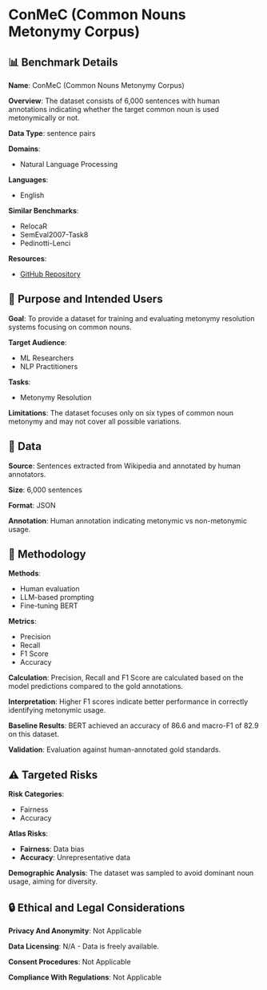 # ConMeC (Common Nouns Metonymy Corpus)

## 📊 Benchmark Details

**Name**: ConMeC (Common Nouns Metonymy Corpus)

**Overview**: The dataset consists of 6,000 sentences with human annotations indicating whether the target common noun is used metonymically or not.

**Data Type**: sentence pairs

**Domains**:
- Natural Language Processing

**Languages**:
- English

**Similar Benchmarks**:
- RelocaR
- SemEval2007-Task8
- Pedinotti-Lenci

**Resources**:
- [GitHub Repository](https://github.com/SaptGhosh/ConMeC)

## 🎯 Purpose and Intended Users

**Goal**: To provide a dataset for training and evaluating metonymy resolution systems focusing on common nouns.

**Target Audience**:
- ML Researchers
- NLP Practitioners

**Tasks**:
- Metonymy Resolution

**Limitations**: The dataset focuses only on six types of common noun metonymy and may not cover all possible variations.

## 💾 Data

**Source**: Sentences extracted from Wikipedia and annotated by human annotators.

**Size**: 6,000 sentences

**Format**: JSON

**Annotation**: Human annotation indicating metonymic vs non-metonymic usage.

## 🔬 Methodology

**Methods**:
- Human evaluation
- LLM-based prompting
- Fine-tuning BERT

**Metrics**:
- Precision
- Recall
- F1 Score
- Accuracy

**Calculation**: Precision, Recall and F1 Score are calculated based on the model predictions compared to the gold annotations.

**Interpretation**: Higher F1 scores indicate better performance in correctly identifying metonymic usage.

**Baseline Results**: BERT achieved an accuracy of 86.6 and macro-F1 of 82.9 on this dataset.

**Validation**: Evaluation against human-annotated gold standards.

## ⚠️ Targeted Risks

**Risk Categories**:
- Fairness
- Accuracy

**Atlas Risks**:
- **Fairness**: Data bias
- **Accuracy**: Unrepresentative data

**Demographic Analysis**: The dataset was sampled to avoid dominant noun usage, aiming for diversity.

## 🔒 Ethical and Legal Considerations

**Privacy And Anonymity**: Not Applicable

**Data Licensing**: N/A - Data is freely available.

**Consent Procedures**: Not Applicable

**Compliance With Regulations**: Not Applicable
